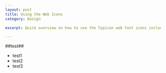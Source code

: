 ```yaml
---
layout: post
title: Using the Web Icons
category: Design

excerpt: Quick overview on how to use the Typicon web font icons included with this template. 

---
```


##test##
- test1
- test2
- test3

[foo]: http://example.com/  "Optional Title Here"

